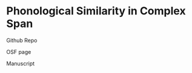 Phonological Similarity in Complex Span
=======================================

Github Repo

OSF page

Manuscript
